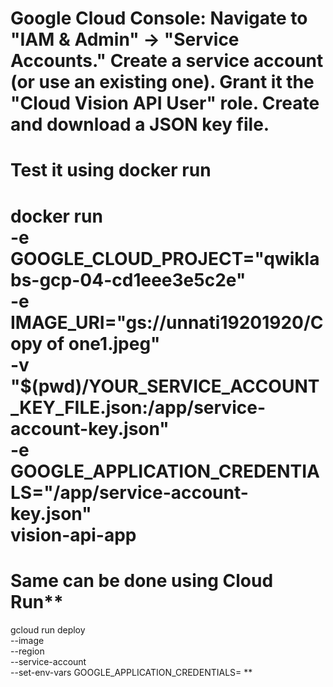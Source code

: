 **Google Cloud Console:**
  Navigate to "IAM & Admin" -> "Service Accounts."
  Create a service account (or use an existing one).
  Grant it the "Cloud Vision API User" role.
  Create and download a JSON key file.
====
Test it using docker run
=====
docker run \
  -e GOOGLE_CLOUD_PROJECT="qwiklabs-gcp-04-cd1eee3e5c2e" \
  -e IMAGE_URI="gs://unnati19201920/Copy of one1.jpeg" \
  -v "$(pwd)/YOUR_SERVICE_ACCOUNT_KEY_FILE.json:/app/service-account-key.json" \
  -e GOOGLE_APPLICATION_CREDENTIALS="/app/service-account-key.json" \
  vision-api-app
=====
Same can be done using Cloud Run**
=====
gcloud run deploy <service-name> \
  --image <image-url> \
  --region <region> \
  --service-account <service-account-email> \
  --set-env-vars GOOGLE_APPLICATION_CREDENTIALS=<path-to-json-file>
**
